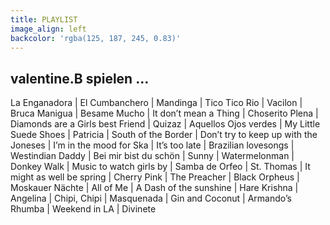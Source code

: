 ```yaml
---
title: PLAYLIST
image_align: left
backcolor: 'rgba(125, 187, 245, 0.83)'
---
```


## **valentine.B spielen …**
La Enganadora | El Cumbanchero | Mandinga | Tico Tico Rio | Vacilon | Bruca  Manigua | Besame Mucho | It don’t mean a Thing | Choserito Plena | Diamonds are a Girls best Friend | Quizaz | Aquellos Ojos verdes | My Little Suede Shoes | Patricia | South of the Border | Don’t try to keep up with the Joneses | I’m in the mood for Ska | It’s too late | Brazilian lovesongs | Westindian Daddy | Bei mir bist du schön | Sunny | Watermelonman | Donkey Walk | Music to watch girls by | Samba de Orfeo | St. Thomas | It might as well be spring | Cherry  Pink | The  Preacher | Black Orpheus | Moskauer Nächte | All of Me | A Dash of the sunshine | Hare Krishna | Angelina | Chipi, Chipi | Masquenada | Gin and Coconut | Armando’s Rhumba | Weekend in LA | Divinete